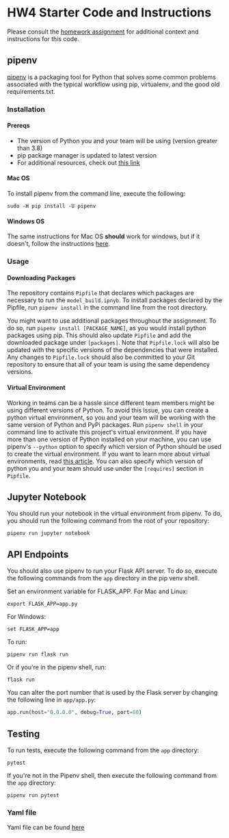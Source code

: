 # HW4 Starter Code and Instructions

Please consult the [homework assignment](https://cmu-313.github.io//assignments/hw4) for additional context and instructions for this code.

## pipenv

[pipenv](https://pipenv.pypa.io/en/latest) is a packaging tool for Python that solves some common problems associated with the typical workflow using pip, virtualenv, and the good old requirements.txt.

### Installation

#### Prereqs

- The version of Python you and your team will be using (version greater than 3.8)
- pip package manager is updated to latest version
- For additional resources, check out [this link](https://pipenv-fork.readthedocs.io/en/latest/install.html#installing-pipenv)

#### Mac OS

To install pipenv from the command line, execute the following:

```terminal
sudo -H pip install -U pipenv
```

#### Windows OS

The same instructions for Mac OS **should** work for windows, but if it doesn't, follow the instructions [here](https://www.pythontutorial.net/python-basics/install-pipenv-windows).

### Usage

#### Downloading Packages

The repository contains `Pipfile` that declares which packages are necessary to run the `model_build.ipnyb`.
To install packages declared by the Pipfile, run `pipenv install` in the command line from the root directory.

You might want to use additional packages throughout the assignment.
To do so, run `pipenv install [PACKAGE_NAME]`, as you would install python packages using pip.
This should also update `Pipfile` and add the downloaded package under `[packages]`.
Note that `Pipfile.lock` will also be updated with the specific versions of the dependencies that were installed.
Any changes to `Pipfile.lock` should also be committed to your Git repository to ensure that all of your team is using the same dependency versions.

#### Virtual Environment

Working in teams can be a hassle since different team members might be using different versions of Python.
To avoid this issue, you can create a python virtual environment, so you and your team will be working with the same version of Python and PyPi packages.
Run `pipenv shell` in your command line to activate this project's virtual environment.
If you have more than one version of Python installed on your machine, you can use pipenv's `--python` option to specify which version of Python should be used to create the virtual environment.
If you want to learn more about virtual environments, read [this article](https://docs.python-guide.org/dev/virtualenvs/#using-installed-packages).
You can also specify which version of python you and your team should use under the `[requires]` section in `Pipfile`.

## Jupyter Notebook

You should run your notebook in the virtual environment from pipenv.
To do, you should run the following command from the root of your repository:

```terminal
pipenv run jupyter notebook
```

## API Endpoints

You should also use pipenv to run your Flask API server.
To do so, execute the following commands from the `app` directory in the pip venv shell.


Set an environment variable for FLASK_APP.
For Mac and Linux:
```terminal
export FLASK_APP=app.py
```

For Windows:
```terminal
set FLASK_APP=app
```

To run:
```terminal
pipenv run flask run
```

Or if you're in the pipenv shell, run:
```terminal
flask run
```

You can alter the port number that is used by the Flask server by changing the following line in `app/app.py`:

```python
app.run(host="0.0.0.0", debug=True, port=80)
```

## Testing

To run tests, execute the following command from the `app` directory:

```terminal
pytest
```

If you're not in the Pipenv shell, then execute the following command from the `app` directory:

```terminal
pipenv run pytest
```

### Yaml file
Yaml file can be found [here](https://github.com/CMU-313/fall-22-hw4-commit-tea/pull/3)
